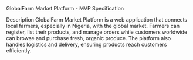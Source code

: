 GlobalFarm Market Platform - MVP Specification

Description
GlobalFarm Market Platform is a web application that connects local farmers, especially in Nigeria, with the global market.
Farmers can register, list their products, and manage orders while customers worldwide can browse and purchase fresh, organic produce. 
The platform also handles logistics and delivery, ensuring products reach customers efficiently.
